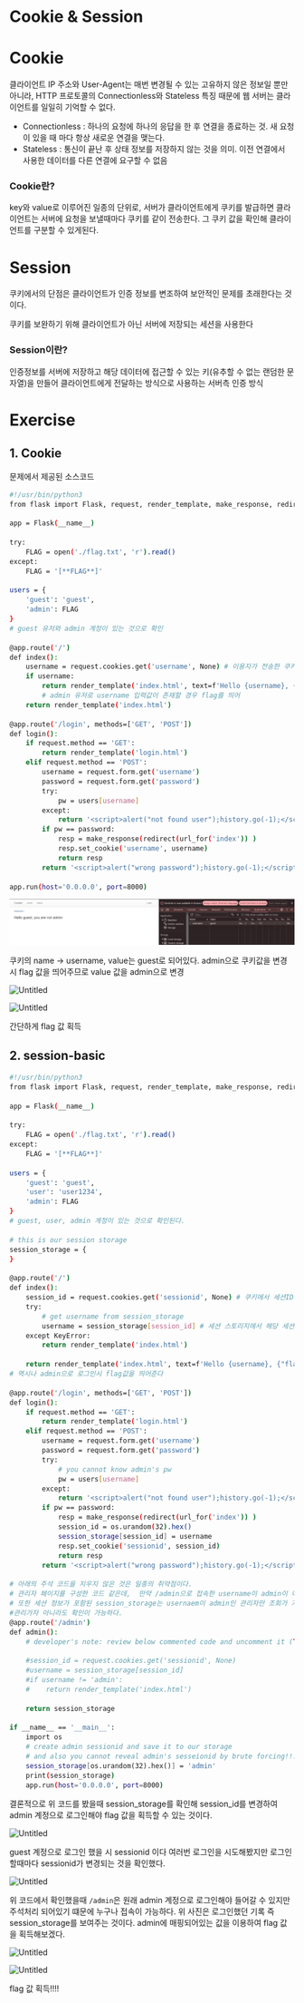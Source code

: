 # Cookie & Session

# Cookie

클라이언트 IP 주소와  User-Agent는 매번 변경될 수 있는 고유하지 않은 정보일 뿐만 아니라, HTTP 프로토콜의 Connectionless와 Stateless 특징 때문에 웹 서버는 클라이언트를 일일히 기억할 수 없다.

- Connectionless : 하나의 요청에 하나의 응답을 한 후 연결을 종료하는 것. 새 요청이 있을 때 마다 항상 새로운 연결을 맺는다.
- Stateless : 통신이 끝난 후 상태 정보를 저장하지 않는 것을 의미. 이전 연결에서 사용한 데이터를 다른 연결에 요구할 수 없음

### Cookie란?

key와 value로 이루어진 일종의 단위로, 서버가 클라이언트에게 쿠키를 발급하면 클라이언트는 서버에 요청을 보낼때마다 쿠키를 같이 전송한다. 그 쿠키 값을 확인해 클라이언트를 구분할 수 있게된다.

# Session

쿠키에서의 단점은 클라이언트가 인증 정보를 변조하여 보안적인 문제를 초래한다는 것이다.

쿠키를 보완하기 위해 클라이언트가 아닌 서버에 저장되는 세션을 사용한다

### Session이란?

인증정보를 서버에 저장하고 해당 데이터에 접근할 수 있는 키(유추할 수 없는 랜덤한 문자열)을 만들어 클라이언트에게 전달하는 방식으로 사용하는 서버측 인증 방식

# Exercise

## 1. Cookie

문제에서 제공된 소스코드

```bash
#!/usr/bin/python3
from flask import Flask, request, render_template, make_response, redirect, url_for

app = Flask(__name__)

try:
    FLAG = open('./flag.txt', 'r').read()
except:
    FLAG = '[**FLAG**]'

users = {
    'guest': 'guest',
    'admin': FLAG
}
# guest 유저와 admin 계정이 있는 것으로 확인

@app.route('/')
def index():
    username = request.cookies.get('username', None) # 이용자가 전송한 쿠키의 username 입력값을 가져온다
    if username:
        return render_template('index.html', text=f'Hello {username}, {"flag is " + FLAG if username == "admin" else "you are not admin"}')
        # admin 유저로 username 입력값이 존재할 경우 flag를 띄어
    return render_template('index.html')

@app.route('/login', methods=['GET', 'POST'])
def login():
    if request.method == 'GET':
        return render_template('login.html')
    elif request.method == 'POST':
        username = request.form.get('username')
        password = request.form.get('password')
        try:
            pw = users[username]
        except:
            return '<script>alert("not found user");history.go(-1);</script>'
        if pw == password:
            resp = make_response(redirect(url_for('index')) )
            resp.set_cookie('username', username)
            return resp 
        return '<script>alert("wrong password");history.go(-1);</script>'

app.run(host='0.0.0.0', port=8000)

```

![1](/assets/img/Dreamhack/Cookie%20&%20Session%20basic/Untitled.png)

쿠키의 name → username, value는 guest로 되어있다. admin으로 쿠키값을 변경 시 flag 값을 띄어주므로 value 값을 admin으로 변경

![Untitled](/assets/img/Dreamhack/Cookie%20&%20Session%20basic/Untitled1.png)

![Untitled](/assets/img/Dreamhack/Cookie%20&%20Session%20basic/Untitled2.png)

간단하게 flag 값 획득

## 2. session-basic

```bash
#!/usr/bin/python3
from flask import Flask, request, render_template, make_response, redirect, url_for

app = Flask(__name__)

try:
    FLAG = open('./flag.txt', 'r').read()
except:
    FLAG = '[**FLAG**]'

users = {
    'guest': 'guest',
    'user': 'user1234',
    'admin': FLAG
}
# guest, user, admin 계정이 있는 것으로 확인된다.

# this is our session storage
session_storage = {
}

@app.route('/')
def index():
    session_id = request.cookies.get('sessionid', None) # 쿠키에서 세션ID를 조회한다
    try:
        # get username from session_storage
        username = session_storage[session_id] # 세션 스토리지에서 해당 세션ID를 통해 username을 조회한다.
    except KeyError:
        return render_template('index.html')

    return render_template('index.html', text=f'Hello {username}, {"flag is " + FLAG if username == "admin" else "you are not admin"}')
# 역시나 admin으로 로그인시 flag값을 띄어준다

@app.route('/login', methods=['GET', 'POST'])
def login():
    if request.method == 'GET':
        return render_template('login.html')
    elif request.method == 'POST':
        username = request.form.get('username')
        password = request.form.get('password')
        try:
            # you cannot know admin's pw
            pw = users[username]
        except:
            return '<script>alert("not found user");history.go(-1);</script>'
        if pw == password:
            resp = make_response(redirect(url_for('index')) )
            session_id = os.urandom(32).hex()
            session_storage[session_id] = username
            resp.set_cookie('sessionid', session_id)
            return resp
        return '<script>alert("wrong password");history.go(-1);</script>'

# 아래의 주석 코드을 지우지 않은 것은 일종의 취약점이다.
# 관리자 페이지를 구성한 코드 같은데,  만약 /admin으로 접속한 username이 admin이 아니라면index.html 페이지로 접속이 된다
# 또한 세션 정보가 포함된 session_storage는 usernaem이 admin인 관리자만 조회가 가능하도록 되어있다. 하지만 주석처리되어있으니 
#관리가자 아니라도 확인이 가능하다.
@app.route('/admin')
def admin():
    # developer's note: review below commented code and uncomment it (TODO)

    #session_id = request.cookies.get('sessionid', None)
    #username = session_storage[session_id]
    #if username != 'admin':
    #    return render_template('index.html')

    return session_storage

if __name__ == '__main__':
    import os
    # create admin sessionid and save it to our storage
    # and also you cannot reveal admin's sesseionid by brute forcing!!! haha
    session_storage[os.urandom(32).hex()] = 'admin'
    print(session_storage)
    app.run(host='0.0.0.0', port=8000)

```



결론적으로 위 코드를 봤을때 session_storage를 확인해 session_id를 변경하여 admin 계정으로 로그인해야 flag 값을 획득할 수 있는 것이다.

![Untitled](/assets/img/Dreamhack/Cookie%20&%20Session%20basic/Untitled3.png)

guest 계정으로 로그인 했을 시 sessionid 이다 여러번 로그인을 시도해봤지만 로그인 할때마다 sessionid가 변경되는 것을 확인했다.

![Untitled](/assets/img/Dreamhack/Cookie%20&%20Session%20basic/Untitled4.png)

위 코드에서 확인했을때 `/admin`은 원래 admin 계정으로 로그인해야 들어갈 수 있지만 주석처리 되어있기 떄문에 누구나 접속이 가능하다. 위 사진은 로그인했던 기록 즉 session_storage를 보여주는 것이다. admin에 매핑되어있는 값을 이용하여 flag 값을 획득해보겠다.

![Untitled](/assets/img/Dreamhack/Cookie%20&%20Session%20basic/Untitled5.png)

![Untitled](/assets/img/Dreamhack/Cookie%20&%20Session%20basic/Untitled6.png)

flag 값 획득!!!!